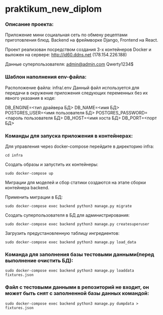 # praktikum_new_diplom

### Описание проекта:

Приложение мини социальная сеть по обмену рецептами приготовления
блюд. Backend на фреймворке Django, Frontend на React.

Проект реализован посредством создания 3-х контейнеров Docker и выложен на сервере:
http://jd60.ddns.net     (178.154.226.188)

Данные суперпользователя:    admin@admin.com     Qwerty1234$

### Шаблон наполнения env-файла:

Расположение файла: infra/.env
Данный файл используется для передачи в окружение
приложения следующих переменных без их явного указания в коде:

DB_ENGINE=<тип драйвера БД>
DB_NAME=<имя БД>
POSTGRES_USER=<имя пользователя БД>
POSTGRES_PASSWORD=<пароль пользователя БД>
DB_HOST=<имя хоста БД>
DB_PORT=<порт БД>


### Команды для запуска приложения в контейнерах:

Для управления через docker-compose перейдите в директорию infra:
```
cd infra
```

Создать образы и запустить их контейнеры:
```
sudo docker-compose up
```

Миграции для моделей и сбор статики создаются на этапе сборки контейнера backend.

Применить миграции в БД:
```
sudo docker-compose exec backend python3 manage.py migrate
```


Создать суперпользователя в БД для администрирования:
```
sudo docker-compose exec backend python3 manage.py createsuperuser
```

Загрузить предустановленную таблицу ингредиентов:
```
sudo docker-compose exec backend python3 manage.py load_data
```

### Команда для заполнения базы тестовыми данными(перед выполнение очистить БД):

```
sudo docker-compose exec backend python3 manage.py loaddata fixtures.json
```

### Файл с тестовыми данными в репозиторий не входит, он может быть снят с заполненной базы данных командой:
```
sudo docker-compose exec backend python3 manage.py dumpdata > fixtures.json
```




